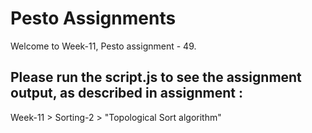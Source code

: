 # Pesto Assignments  

Welcome to Week-11, Pesto assignment - 49.

## Please run the script.js to see the assignment output, as described in assignment :
Week-11 > Sorting-2 > "Topological Sort algorithm"